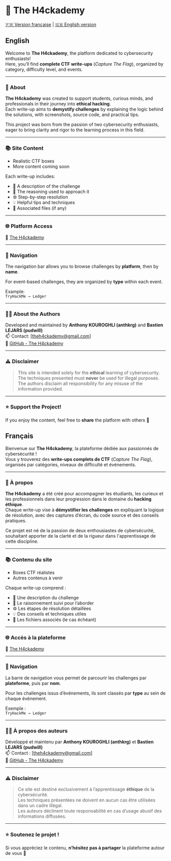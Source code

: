 # 🧠 The H4ckademy

[🇫🇷 Version française](#francais) | [🇬🇧 English version](#english)

## English

Welcome to **The H4ckademy**, the platform dedicated to cybersecurity enthusiasts!  
Here, you’ll find **complete CTF write-ups** (*Capture The Flag*), organized by category, difficulty level, and events.

---

### 🚀 About

**The H4ckademy** was created to support students, curious minds, and professionals in their journey into **ethical hacking**.  
Each write-up aims to **demystify challenges** by explaining the logic behind the solutions, with screenshots, source code, and practical tips.

This project was born from the passion of two cybersecurity enthusiasts, eager to bring clarity and rigor to the learning process in this field.

---

### 📚 Site Content

- Realistic CTF boxes  
- More content coming soon

Each write-up includes:

- 📝 A description of the challenge  
- 🧠 The reasoning used to approach it  
- ⚙️ Step-by-step resolution  
- 💡 Helpful tips and techniques  
- 📎 Associated files (if any)

---

### 🌐 Platform Access

🔗 [The H4ckademy](https://theh4ckademy.github.io)

---

### 🧭 Navigation

The navigation bar allows you to browse challenges by **platform**, then by **name**.

For event-based challenges, they are organized by **type** within each event.

Example:  
`TryHackMe → Ledger`

---

### 👨‍💻 About the Authors

Developed and maintained by **Anthony KOUROGHLI (anthkrg)** and **Bastien LEJARS (pudwill)**  
📫 Contact: [theh4ckademy@gmail.com]  
🔗 [GitHub - The H4ckademy](https://github.com/theh4ckademy/theh4ckademy.github.io)

---

### ⚠️ Disclaimer

> This site is intended solely for the **ethical** learning of cybersecurity.  
> The techniques presented must **never** be used for illegal purposes.  
> The authors disclaim all responsibility for any misuse of the information provided.

---

### ⭐ Support the Project!

If you enjoy the content, feel free to **share** the platform with others 🙌



## Français

Bienvenue sur **The H4ckademy**, la plateforme dédiée aux passionnés de cybersécurité !  
Vous y trouverez des **write-ups complets de CTF** (*Capture The Flag*), organisés par catégories, niveaux de difficulté et événements.

---

### 🚀 À propos

**The H4ckademy** a été créé pour accompagner les étudiants, les curieux et les professionnels dans leur progression dans le domaine du **hacking éthique**.  
Chaque write-up vise à **démystifier les challenges** en expliquant la logique de résolution, avec des captures d’écran, du code source et des conseils pratiques.  

Ce projet est né de la passion de deux enthousiastes de cybersécurité, souhaitant apporter de la clarté et de la rigueur dans l'apprentissage de cette discipline.

---

### 📚 Contenu du site

- Boxes CTF réalistes  
- Autres contenus à venir

Chaque write-up comprend :

- 📝 Une description du challenge  
- 🧠 Le raisonnement suivi pour l’aborder  
- ⚙️ Les étapes de résolution détaillées  
- 💡 Des conseils et techniques utiles  
- 📎 Les fichiers associés (le cas échéant)

---

### 🌐 Accès à la plateforme

🔗 [The H4ckademy](https://theh4ckademy.github.io)

---

### 🧭 Navigation

La barre de navigation vous permet de parcourir les challenges par **plateforme**, puis par **nom**.

Pour les challenges issus d’événements, ils sont classés par **type** au sein de chaque événement.

Exemple :  
`TryHackMe → Ledger`

---

### 👨‍💻 À propos des auteurs

Développé et maintenu par **Anthony KOUROGHLI (anthkrg)** et **Bastien LEJARS (pudwill)**  
📫 Contact : [theh4ckademy@gmail.com]  
🔗 [GitHub - The H4ckademy](https://github.com/theh4ckademy/theh4ckademy.github.io)

---

### ⚠️ Disclaimer

> Ce site est destiné exclusivement à l’apprentissage **éthique** de la cybersécurité.  
> Les techniques présentées ne doivent en aucun cas être utilisées dans un cadre illégal.  
> Les auteurs déclinent toute responsabilité en cas d’usage abusif des informations diffusées.

---

### ⭐ Soutenez le projet !

Si vous appréciez le contenu, **n’hésitez pas à partager** la plateforme autour de vous 🙌
